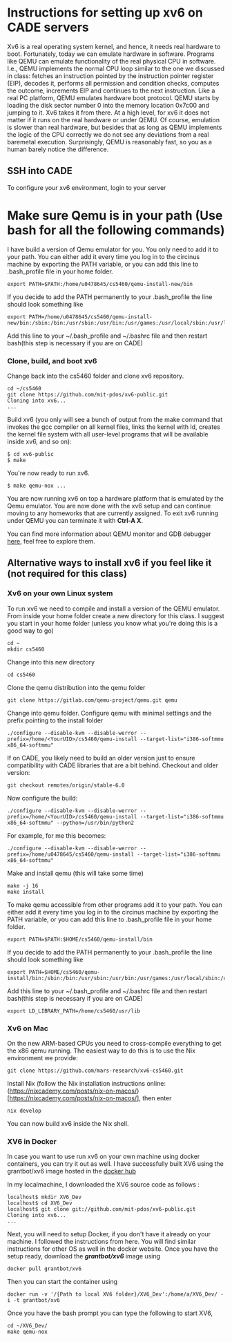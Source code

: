 # Instructions for setting up xv6 on CADE servers

Xv6 is a real operating system kernel, and hence, it needs real hardware to boot. Fortunately, today we can emulate hardware in software. Programs like QEMU can emulate functionality of the real physical CPU in software. I.e., QEMU implements the normal CPU loop similar to the one we discussed in class: fetches an instruction pointed by the instruction pointer register (EIP), decodes it, performs all permission and condition checks, computes the outcome, increments EIP and continues to the next instruction. Like a real PC platform, QEMU emulates hardware boot protocol. QEMU starts by loading the disk sector number 0 into the memory location 0x7c00 and jumping to it. Xv6 takes it from there. At a high level, for xv6 it does not matter if it runs on the real hardware or under QEMU. Of course, emulation is slower than real hardware, but besides that as long as QEMU implements the logic of the CPU correctly we do not see any deviations from a real baremetal execution. Surprisingly, QEMU is reasonably fast, so you as a human barely notice the difference.

## SSH into CADE

To configure your xv6 environment, login to your server

# Make sure Qemu is in your path (Use bash for all the following commands)

I have build a version of Qemu emulator for you. You only need to add it to your path. You can either add it every time you log in to the circinus machine by exporting the PATH variable, or you can add this line to .bash_profile file in your home folder.
```
export PATH=$PATH:/home/u0478645/cs5460/qemu-install-new/bin
```
If you decide to add the PATH permanently to your .bash_profile the line should look something like
```
export PATH=/home/u0478645/cs5460/qemu-install-new/bin:/sbin:/bin:/usr/sbin:/usr/bin:/usr/games:/usr/local/sbin:/usr/local/bin:/usr/X11R6/bin:$HOME/bin:$PATH
```
Add this line to your ~/.bash_profile and ~/.bashrc file and then restart bash(this step is necessary if you are on CADE)


### Clone, build, and boot xv6

Change back into the cs5460 folder and clone xv6 repository.
```
cd ~/cs5460
git clone https://github.com/mit-pdos/xv6-public.git
Cloning into xv6...
...
```
Build xv6 (you only will see a bunch of output from the make command that invokes the gcc compiler on all kernel files, links the kernel with ld, creates the kernel file system with all user-level programs that will be available inside xv6, and so on):
```
$ cd xv6-public 
$ make 
```
You're now ready to run xv6.
```
$ make qemu-nox ...  
```
You are now running xv6 on top a hardware platform that is emulated by the Qemu emulator. You are now done with the xv6 setup and can continue moving to any homeworks that are currently assigned. To exit xv6 running under QEMU you can terminate it with **Ctrl-A X**.

You can find more information about QEMU monitor and GDB debugger [here](https://pdos.csail.mit.edu/6.828/2018/labguide.html), feel free to explore them.

## Alternative ways to install xv6 if you feel like it (not required for this class)


### Xv6 on your own Linux system

To run xv6 we need to compile and install a version of the QEMU emulator.  From inside your home folder create a new directory for this class. I suggest you start in your home folder (unless you know what you're doing this is a good way to go)
```
cd ~
mkdir cs5460
```
Change into this new directory
```
cd cs5460
```
Clone the qemu distribution into the qemu folder
```
git clone https://gitlab.com/qemu-project/qemu.git qemu 
```
Change into qemu folder. Configure qemu with minimal settings and the prefix pointing to the install folder
```
./configure --disable-kvm --disable-werror --prefix=/home/<YourUID>/cs5460/qemu-install --target-list="i386-softmmu x86_64-softmmu"
```
If on CADE, you likely need to build an older version just to ensure compatibility with CADE libraries that are a bit behind. Checkout 
and older version: 

```
git checkout remotes/origin/stable-6.0
```

Now configure the build:

```
./configure --disable-kvm --disable-werror --prefix=/home/<YourUID>/cs5460/qemu-install --target-list="i386-softmmu x86_64-softmmu" --python=/usr/bin/python2
```
For example, for me this becomes:
```
./configure --disable-kvm --disable-werror --prefix=/home/u0478645/cs5460/qemu-install --target-list="i386-softmmu x86_64-softmmu"
```
Make and install qemu (this will take some time)
```
make -j 16
make install
```
To make qemu accessible from other programs add it to your path. You can either add it every time you log in to the circinus machine by exporting the PATH variable, or you can add this line to .bash_profile file in your home folder.
```
export PATH=$PATH:$HOME/cs5460/qemu-install/bin
```
If you decide to add the PATH permanently to your .bash_profile the line should look something like
```
export PATH=$HOME/cs5460/qemu-install/bin:/sbin:/bin:/usr/sbin:/usr/bin:/usr/games:/usr/local/sbin:/usr/local/bin:/usr/X11R6/bin:$HOME/bin:$PATH
```
Add this line to your ~/.bash_profile and ~/.bashrc file and then restart bash(this step is necessary if you are on CADE)
```
export LD_LIBRARY_PATH=/home/cs5460/usr/lib
```

### Xv6 on Mac 

On the new ARM-based CPUs you need to cross-compile everything to get the x86 qemu running. The easiest way to do this is to use the Nix environment we provide:

```
git clone https://github.com/mars-research/xv6-cs5460.git
```

Install Nix (follow the Nix installation instructions online: (https://nixcademy.com/posts/nix-on-macos/)[https://nixcademy.com/posts/nix-on-macos/], then enter

```
nix develop
```

You can now build xv6 inside the Nix shell.

### XV6 in Docker

In case you want to use run xv6 on your own machine using docker containers, you can try it out as well. I have successfully built XV6 using the grantbot/xv6 image hosted in the [docker hub](https://hub.docker.com/r/grantbot/xv6/)


In my localmachine, I downloaded the XV6 source code as follows :
```
localhost$ mkdir XV6_Dev
localhost$ cd XV6_Dev
localhost$ git clone git://github.com/mit-pdos/xv6-public.git
Cloning into xv6...
...
```
Next, you will need to setup Docker, if you don't have it already on your machine. I followed the instructions from here. You will find similar instructions for other OS as well in the docker website. Once you have the setup ready, download the ***grantbot/xv6*** image using
```
docker pull grantbot/xv6
```
Then you can start the container using
```
docker run -v '/{Path to local XV6 folder}/XV6_Dev':/home/a/XV6_Dev/ -i -t grantbot/xv6
```
Once you have the bash prompt you can type the following to start XV6,
```
cd ~/XV6_Dev/
make qemu-nox
```
